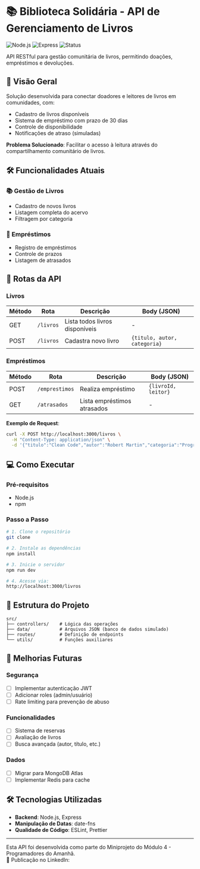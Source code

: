 # 📚 Biblioteca Solidária - API de Gerenciamento de Livros

![Node.js](https://img.shields.io/badge/Node.js-18%2B-green)
![Express](https://img.shields.io/badge/Express-4.x-blue)
![Status](https://img.shields.io/badge/Status-Funcional-brightgreen)

API RESTful para gestão comunitária de livros, permitindo doações, empréstimos e devoluções.

## 🌟 Visão Geral

Solução desenvolvida para conectar doadores e leitores de livros em comunidades, com:

- Cadastro de livros disponíveis
- Sistema de empréstimo com prazo de 30 dias
- Controle de disponibilidade
- Notificações de atraso (simuladas)

**Problema Solucionado**: Facilitar o acesso à leitura através do compartilhamento comunitário de livros.

## 🛠 Funcionalidades Atuais

### 📚 Gestão de Livros

- Cadastro de novos livros
- Listagem completa do acervo
- Filtragem por categoria

### 🔄 Empréstimos

- Registro de empréstimos
- Controle de prazos
- Listagem de atrasados

## 🚀 Rotas da API

### **Livros**

| Método | Rota      | Descrição                      | Body (JSON)                  |
| ------ | --------- | ------------------------------ | ---------------------------- |
| GET    | `/livros` | Lista todos livros disponíveis | -                            |
| POST   | `/livros` | Cadastra novo livro            | `{titulo, autor, categoria}` |

### **Empréstimos**

| Método | Rota           | Descrição                   | Body (JSON)         |
| ------ | -------------- | --------------------------- | ------------------- |
| POST   | `/emprestimos` | Realiza empréstimo          | `{livroId, leitor}` |
| GET    | `/atrasados`   | Lista empréstimos atrasados | -                   |

**Exemplo de Request**:

```bash
curl -X POST http://localhost:3000/livros \
  -H "Content-Type: application/json" \
  -d '{"titulo":"Clean Code","autor":"Robert Martin","categoria":"Programação"}'
```

## 💻 Como Executar

### Pré-requisitos

- Node.js
- npm

### Passo a Passo

```bash
# 1. Clone o repositório
git clone

# 2. Instale as dependências
npm install

# 3. Inicie o servidor
npm run dev

# 4. Acesse via:
http://localhost:3000/livros
```

## 📂 Estrutura do Projeto

```
src/
├── controllers/    # Lógica das operações
├── data/           # Arquivos JSON (banco de dados simulado)
├── routes/         # Definição de endpoints
└── utils/          # Funções auxiliares
```

## 🔮 Melhorias Futuras

### Segurança

- [ ] Implementar autenticação JWT
- [ ] Adicionar roles (admin/usuário)
- [ ] Rate limiting para prevenção de abuso

### Funcionalidades

- [ ] Sistema de reservas
- [ ] Avaliação de livros
- [ ] Busca avançada (autor, título, etc.)

### Dados

- [ ] Migrar para MongoDB Atlas
- [ ] Implementar Redis para cache

## 🛠 Tecnologias Utilizadas

- **Backend**: Node.js, Express
- **Manipulação de Datas**: date-fns
- **Qualidade de Código**: ESLint, Prettier

---

Esta API foi desenvolvida como parte do Miniprojeto do Módulo 4 - Programadores do Amanhã.  
📌 Publicação no LinkedIn:
